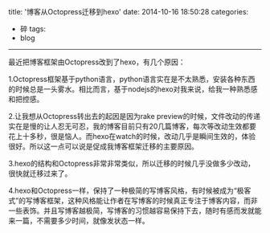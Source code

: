 title: '博客从Octopress迁移到hexo'
date: 2014-10-16 18:50:28
categories:
- 碎
tags:
- blog
---
最近把博客框架由Octopress改到了hexo，有几个原因：

1.Octopress框架基于python语言，python语言实在是不太熟悉，安装各种东西的时候总是一头雾水。相比而言，基于nodejs的hexo对我来说，给我一种熟悉感和把控感。

2.让我想从Octopress转出去的起因是因为rake preview的时候，文件改动的传递实在是慢的让人忍无可忍，我的博客目前只有20几篇博客，每次等改动生效都要花上十多秒，很是恼人。而hexo在watch的时候，改动几乎是瞬间生效的，体验很好。所以这一点可以说是促成我博客框架迁移的主要原因。

3.hexo的结构和Octopress非常非常类似，所以迁移的时候几乎没做多少改动，很快就迁移过来了。

4.hexo和Octopress一样，保持了一种极简的写博客风格，有时候被成为“极客式”的写博客框架，这种风格能让作者在写博客的时候真正专注于博客内容，而非一些表饰。并且写博客越极简，写博客的习惯越容易保持下去，随时有感而发就能来一篇，不需要多少时间，就像发状态一样。

